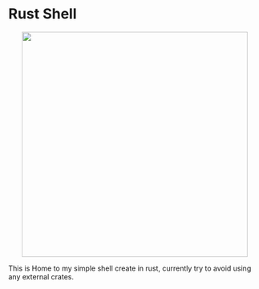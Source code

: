 # Rust Shell
<p align="center"><img src ="http://www.rustacean.net/assets/rustacean-flat-happy.png" width="450"/></p>

This is Home to my simple shell create in rust, currently try to avoid using any external crates.
